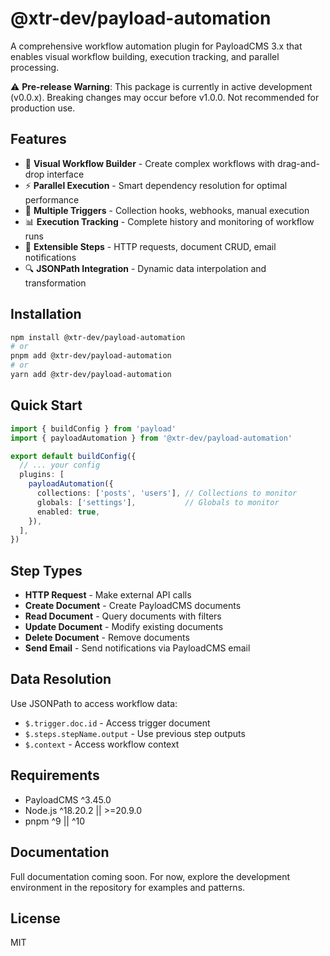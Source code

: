 # @xtr-dev/payload-automation

A comprehensive workflow automation plugin for PayloadCMS 3.x that enables visual workflow building, execution tracking, and parallel processing.

⚠️ **Pre-release Warning**: This package is currently in active development (v0.0.x). Breaking changes may occur before v1.0.0. Not recommended for production use.

## Features

- 🔄 **Visual Workflow Builder** - Create complex workflows with drag-and-drop interface
- ⚡ **Parallel Execution** - Smart dependency resolution for optimal performance
- 🎯 **Multiple Triggers** - Collection hooks, webhooks, manual execution
- 📊 **Execution Tracking** - Complete history and monitoring of workflow runs
- 🔧 **Extensible Steps** - HTTP requests, document CRUD, email notifications
- 🔍 **JSONPath Integration** - Dynamic data interpolation and transformation

## Installation

```bash
npm install @xtr-dev/payload-automation
# or
pnpm add @xtr-dev/payload-automation
# or
yarn add @xtr-dev/payload-automation
```

## Quick Start

```typescript
import { buildConfig } from 'payload'
import { payloadAutomation } from '@xtr-dev/payload-automation'

export default buildConfig({
  // ... your config
  plugins: [
    payloadAutomation({
      collections: ['posts', 'users'], // Collections to monitor
      globals: ['settings'],           // Globals to monitor
      enabled: true,
    }),
  ],
})
```

## Step Types

- **HTTP Request** - Make external API calls
- **Create Document** - Create PayloadCMS documents
- **Read Document** - Query documents with filters
- **Update Document** - Modify existing documents
- **Delete Document** - Remove documents
- **Send Email** - Send notifications via PayloadCMS email

## Data Resolution

Use JSONPath to access workflow data:

- `$.trigger.doc.id` - Access trigger document
- `$.steps.stepName.output` - Use previous step outputs
- `$.context` - Access workflow context

## Requirements

- PayloadCMS ^3.45.0
- Node.js ^18.20.2 || >=20.9.0
- pnpm ^9 || ^10

## Documentation

Full documentation coming soon. For now, explore the development environment in the repository for examples and patterns.

## License

MIT